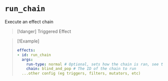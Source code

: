 # `run_chain`

Execute an effect chain

> [!danger] Triggered Effect

> [!Example]
> ```yaml
> effects:
> - id: run_chain
>   args:
>     run-type: normal # Optional, sets how the chain is ran, see the 'configuring an effect' page
>     chain: blind_and_pop # The ID of the chain to run
>   ...other config (eg triggers, filters, mutators, etc)
> ```

